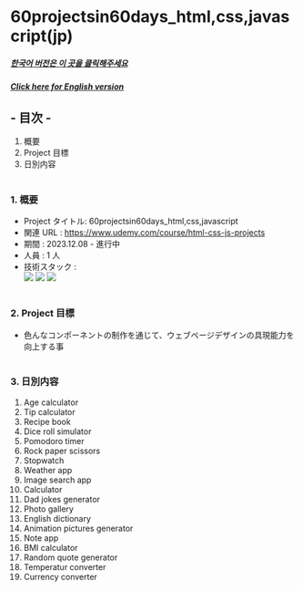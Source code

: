 # 60projectsin60days_html,css,javascript(jp)

##### [한국어 버전은 이 곳을 클릭해주세요](README.md)

##### [Click here for English version](README_EN.md)

## - 目次 -

1. 概要
2. Project 目標
3. 日別内容
   </br>
   </br>

### 1. 概要

- Project タイトル: 60projectsin60days_html,css,javascript
- 関連 URL : https://www.udemy.com/course/html-css-js-projects
- 期間 : 2023.12.08 - 進行中
- 人員 : 1 人
- 技術スタック : </br>
  <img src="https://img.shields.io/badge/HTML5-E34F26?style=for-the-badge&logo=HTML5&logoColor=white">
  <img src="https://img.shields.io/badge/CSS3-1572B6?style=for-the-badge&logo=CSS3&logoColor=white">
  <img src="https://img.shields.io/badge/Javascript-F7DF1E?style=for-the-badge&logo=Javascript&logoColor=white">
  </br>
  </br>

### 2. Project 目標

- 色んなコンポーネントの制作を通じて、ウェブページデザインの具現能力を向上する事
  </br>
  </br>

### 3. 日別内容

1. Age calculator
2. Tip calculator
3. Recipe book
4. Dice roll simulator
5. Pomodoro timer
6. Rock paper scissors
7. Stopwatch
8. Weather app
9. Image search app
10. Calculator
11. Dad jokes generator
12. Photo gallery
13. English dictionary
14. Animation pictures generator
15. Note app
16. BMI calculator
17. Random quote generator
18. Temperatur converter
19. Currency converter
